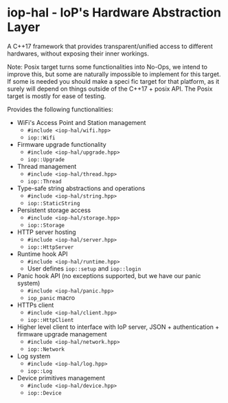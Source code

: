 # iop-hal - IoP's Hardware Abstraction Layer

A C++17 framework that provides transparent/unified access to different hardwares, without exposing their inner workings.

Note: Posix target turns some functionalities into No-Ops, we intend to improve this, but some are naturally impossible to implement for this target. If some is needed you should make a speci fic target for that platform, as it surely will depend on things outside of the C++17 + posix API. The Posix target is mostly for ease of testing.

Provides the following functionalities:
- WiFi's Access Point and Station management
  - `#include <iop-hal/wifi.hpp>`
  - `iop::Wifi`
- Firmware upgrade functionality
  - `#include <iop-hal/upgrade.hpp>`
  - `iop::Upgrade`
- Thread management
  - `#include <iop-hal/thread.hpp>`
  - `iop::Thread`
- Type-safe string abstractions and operations
  - `#include <iop-hal/string.hpp>`
  - `iop::StaticString`
- Persistent storage access
  - `#include <iop-hal/storage.hpp>`
  - `iop::Storage`
- HTTP server hosting
  - `#include <iop-hal/server.hpp>`
  - `iop::HttpServer`
- Runtime hook API
  - `#include <iop-hal/runtime.hpp>`
  - User defines `iop::setup` and `iop::login`
- Panic hook API (no exceptions supported, but we have our panic system)
  - `#include <iop-hal/panic.hpp>`
  - `iop_panic` macro
- HTTPs client
  - `#include <iop-hal/client.hpp>`
  - `iop::HttpClient`
- Higher level client to interface with IoP server, JSON + authentication + firmware upgrade management
  - `#include <iop-hal/network.hpp>`
  - `iop::Network`
- Log system
  - `#include <iop-hal/log.hpp>`
  - `iop::Log`
- Device primitives management
  - `#include <iop-hal/device.hpp>`
  - `iop::Device`